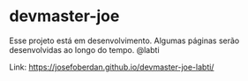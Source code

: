# devmaster-joe

Esse projeto está em desenvolvimento. Algumas páginas serão desenvolvidas ao longo do tempo.
@labti

Link: https://josefoberdan.github.io/devmaster-joe-labti/

